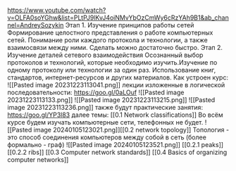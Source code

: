 https://www.youtube.com/watch?v=OLFA0soYGhw&list=PLtPJ9lKvJ4oiNMvYbOzCmWy6cRzYAh9B1&ab_channel=AndreySozykin
Этап 1. Изучение принципов работы сетей
Формирование целостного представления о работе компьютерных сетей. Понимание роли каждого протокола и технологии, а также взаимосвязи между ними. Сделать можно достаточно быстро.
Этап 2. Изучение деталей сетевого взаимодействия
Осознанный выбор протоколов и технологий, которые необходимо изучить.Изучение по одному протоколу или технологии за один раз. Использование книг, стандартов, интернет-ресурсов и других материалов. 
Как устроен курс:
![[Pasted image 20231223113041.png]]
лекции изложенные в логической последовательности: https://goo.gl/0aLOuf
![[Pasted image 20231223113133.png]]
![[Pasted image 20231223113215.png]]
![[Pasted image 20231223113236.png]]
также будут практические занятия: https://goo.gl/YP3l83
далее темы:
[[0.1 Network classifications]] 
Во всём курсе будем изучать компьютерные сети, телефонных не будет. 
![[Pasted image 20240105123021.png]][[0.2 network topology]]
Топология - это способ соединения компьютеров между собой в сеть
(более формально - граф)
![[Pasted image 20240105123521.png]]
[[0.2.1 peaks]]
[[0.2.2 ribs]] 
[[0.3 Computer network standards]]
[[0.4 Basics of organizing computer networks]]